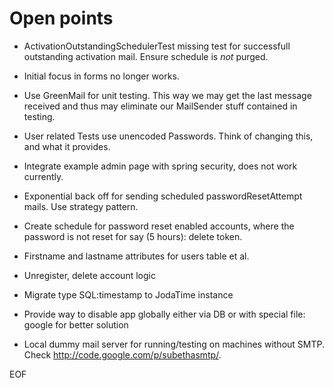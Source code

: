 Open points
===========

* ActivationOutstandingSchedulerTest missing test for successfull outstanding activation mail. Ensure schedule is _not_ purged.

* Initial focus in forms no longer works.

* Use GreenMail for unit testing. This way we may get the last message received and thus may eliminate our MailSender stuff contained in testing.

* User related Tests use unencoded Passwords. Think of changing this, and what it provides.

* Integrate example admin page with spring security, does not work currently.

* Exponential back off for sending scheduled passwordResetAttempt mails. Use strategy pattern.

* Create schedule for password reset enabled accounts, where the password is not reset for say (5 hours): delete token.

* Firstname and lastname attributes for users table et al.

* Unregister, delete account logic

* Migrate type SQL:timestamp to JodaTime instance

* Provide way to disable app globally either via DB or with special file: google for better solution

* Local dummy mail server for running/testing on machines without SMTP. Check http://code.google.com/p/subethasmtp/.

EOF
